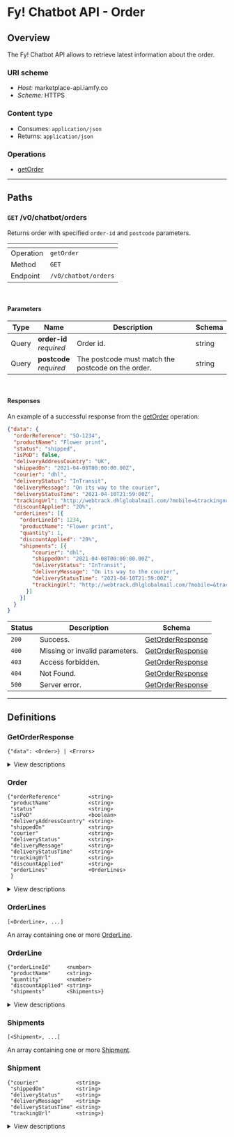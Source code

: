 # Fy! Chatbot API - Order

## Overview
<a name="overview"></a>
The Fy! Chatbot API allows to retrieve latest information about the order.

### URI scheme
* *Host:* marketplace-api.iamfy.co
* *Scheme:* HTTPS

### Content type
* Consumes: `application/json`
* Returns: `application/json`

### Operations
* [getOrder](#getorder)

----

<a name="paths"></a>
## Paths

<a name="getorder"></a>
### `GET` /v0/chatbot/orders

Returns order with specified `order-id` and `postcode` parameters.

|<!--  -->|<!--  -->|
|-|-|
|Operation|`getOrder`|
|Method|`GET`|
|Endpoint|`/v0/chatbot/orders`|
<br>

#### Parameters

|Type|Name|Description|Schema|
|-|-|-|-|
|Query|**order-id** <br>*required*|Order id.|string|
|Query|**postcode** <br>*required*|The postcode must match the postcode on the order. |string|
<br>

#### Responses

An example of a successful response from the [getOrder](#getorder) operation:

```json
{"data": {
  "orderReference": "SO-1234",
  "productName": "Flower print",
  "status": "shipped",
  "isPoD": false,
  "deliveryAddressCountry": "UK",
  "shippedOn": "2021-04-08T00:00:00.00Z",
  "courier": "dhl",
  "deliveryStatus": "InTransit",
  "deliveryMessage": "On its way to the courier",
  "deliveryStatusTime": "2021-04-10T21:59:00Z",
  "trackingUrl": "http://webtrack.dhlglobalmail.com/?mobile=&trackingnumber=123ABC",
  "discountApplied": "20%",
  "orderLines": [{
    "orderLineId": 1234,
    "productName": "Flower print",
    "quantity": 1,
    "discountApplied": "20%",
    "shipments": [{
        "courier": "dhl",
        "shippedOn": "2021-04-08T00:00:00.00Z",
        "deliveryStatus": "InTransit",
        "deliveryMessage": "On its way to the courier",
        "deliveryStatusTime": "2021-04-10T21:59:00Z",
        "trackingUrl": "http://webtrack.dhlglobalmail.com/?mobile=&trackingnumber=123ABC"
      }]
    }]
  }
}
```

|Status|Description|Schema|
|-|-|-|
|`200`|Success.|[GetOrderResponse](#getordersresponse)|
|`400`|Missing or invalid parameters.|[GetOrderResponse](#getordersresponse)|
|`403`|Access forbidden.|[GetOrderResponse](#getordersresponse)|
|`404`|Not Found.|[GetOrderResponse](#getordersresponse)
|`500`|Server error.|[GetOrderResponse](#getordersresponse)|

----

## Definitions
<a name="definitions"></a>

### GetOrderResponse
<a name="getordersresponse"></a>

```
{"data": <Order>} | <Errors>
```

<details>
  <summary>View descriptions</summary>
  
|Name|Description|Schema|
|-|-|-|
|**payload**    <br>*optional*|The payload for the getOrder operation.|[Order](#order)|
|**errors**     <br>*optional*|One or more unexpected errors which occurred during the getOrder operation.|-|

</details>

### Order
<a name="order"></a>

```
{"orderReference"         <string>
 "productName"            <string>
 "status"                 <string>
 "isPoD"                  <boolean>
 "deliveryAddressCountry" <string>
 "shippedOn"              <string>
 "courier"                <string>
 "deliveryStatus"         <string>
 "deliveryMessage"        <string>
 "deliveryStatusTime"     <string>
 "trackingUrl"            <string>
 "discountApplied"        <string>
 "orderLines"             <OrderLines>
 }
```

<details>
  <summary>View descriptions</summary>
  
|Name|Description|Schema|
|-|-|-|
|**orderReference**         <br>*required*|The reference for a specific Fy! order: an "SO-" prefix followed by a series of numbers. |string|
|**productName**            <br>*optional*|The name of the product associated with the order. |string|
|**status**                 <br>*required*|The order's current status. Available statuses:<br> - pending, <br> - acknowledged, <br> - shipped.|string|
|**isPoD**                  <br>*required*|Flag to indicate if order has PoD products or not.|boolean|
|**deliveryAddressCountry** <br>*required*|The recipient's country.|string|
|**shippedOn**              <br>*optional*|The (ISO-8601) datetime when the order was shipped.|string|
|**courier**                <br>*optional*|Courier name.|string|
|**deliveryStatus**         <br>*optional*|Current status of the delivery.|string|
|**deliveryMessage**        <br>*optional*|The latest checkpoint message.|string|
|**deliveryStatusTime**     <br>*optional*|The latest checkpoint (ISO-8601) datetime.|string|
|**trackingUrl**            <br>*optional*|Official tracking url of the courier.|string|
|**discountApplied**        <br>*optional*|Discount applied to the order.|string|
|**orderLines**             <br>*required*|One or more orderlines associated with the order.|[OrderLines](#orderlines)|

</details>

### OrderLines
<a name="orderlines"></a>

```
[<OrderLine>, ...]
```

An array containing one or more [OrderLine](#orderline).

### OrderLine
<a name="orderline"></a>

```
{"orderLineId"     <number>
 "productName"     <string>
 "quantity"        <number>
 "discountApplied" <string>
 "shipments"       <Shipments>}
```

<details>
  <summary>View descriptions</summary>

|Name|Description|Schema|
|-|-|-|
|**orderLineId**     <br>*required*|The identification number of the orderline.|number|
|**productName**     <br>*required*|The name of the product associated with the orderline.|string|
|**quantity**        <br>*required*|The quantity of items in the orderline.|number|
|**discountApplied** <br>*optional*|Discount in percents applied to the product.|string|
|**shipments**       <br>*optional*|One or more shipment updates for the orderline.|[Shipments](#shipments)|

</details>

### Shipments
<a name="shipments"></a>

```
[<Shipment>, ...]
```

An array containing one or more [Shipment](#shipment).

### Shipment
<a name="shipment"></a>

```
{"courier"            <string>
 "shippedOn"          <string>
 "deliveryStatus"     <string>
 "deliveryMessage"    <string>
 "deliveryStatusTime" <string>
 "trackingUrl"        <string>}
```

<details>
  <summary>View descriptions</summary>

|Name|Description|Schema|
|-|-|-|
|**courier**                <br>*optional*|Courier name.|string|
|**shippedOn**              <br>*optional*|The (ISO-8601) datetime when the order was shipped.|string|
|**deliveryStatus**         <br>*optional*|Status of the delivery.|string|
|**deliveryMessage**        <br>*optional*|The checkpoint message.|string|
|**deliveryStatusTime**     <br>*optional*|The checkpoint (ISO-8601) datetime.|string|
|**trackingUrl**            <br>*optional*|Official tracking url of the courier.|string|

</details>